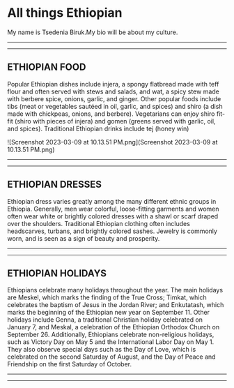 # All things Ethiopian 
My name is Tsedenia Biruk.My bio will be about my culture.


 
---
---
## ETHIOPIAN FOOD 
Popular Ethiopian dishes include injera, a spongy flatbread made with teff flour and often served with stews and salads, and wat, a spicy stew made with berbere spice, onions, garlic, and ginger. Other popular foods include tibs (meat or vegetables sautéed in oil, garlic, and spices) and shiro (a dish made with chickpeas, onions, and berbere). Vegetarians can enjoy shiro fit-fit (shiro with pieces of injera) and gomen (greens served with garlic, oil, and spices). Traditional Ethiopian drinks include tej (honey win)

![Screenshot 2023-03-09 at 10.13.51 PM.png](Screenshot 2023-03-09 at 10.13.51 PM.png)

---
---

## ETHIOPIAN DRESSES 
Ethiopian dress varies greatly among the many different ethnic groups in Ethiopia. Generally, men wear colorful, loose-fitting garments and women often wear white or brightly colored dresses with a shawl or scarf draped over the shoulders. Traditional Ethiopian clothing often includes headscarves, turbans, and brightly colored sashes. Jewelry is commonly worn, and is seen as a sign of beauty and prosperity.

---
---

## ETHIOPIAN HOLIDAYS 
Ethiopians celebrate many holidays throughout the year. The main holidays are Meskel, which marks the finding of the True Cross; Timkat, which celebrates the baptism of Jesus in the Jordan River; and Enkutatash, which marks the beginning of the Ethiopian new year on September 11. Other holidays include Genna, a traditional Christian holiday celebrated on January 7, and Meskal, a celebration of the Ethiopian Orthodox Church on September 26. 
Additionally, Ethiopians celebrate non-religious holidays, such as Victory Day on May 5 and the International Labor Day on May 1. They also observe special days such as the Day of Love, which is celebrated on the second Saturday of August, and the Day of Peace and Friendship on the first Saturday of October.

---
---

 
